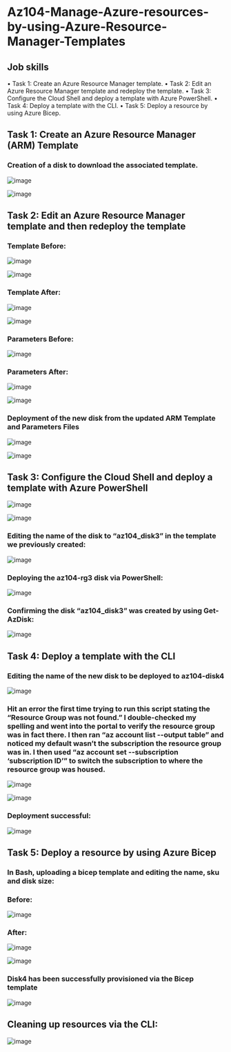 # Az104-Manage-Azure-resources-by-using-Azure-Resource-Manager-Templates

## Job skills
•	Task 1: Create an Azure Resource Manager template.
•	Task 2: Edit an Azure Resource Manager template and redeploy the template.
•	Task 3: Configure the Cloud Shell and deploy a template with Azure PowerShell.
•	Task 4: Deploy a template with the CLI.
•	Task 5: Deploy a resource by using Azure Bicep.

## Task 1: Create an Azure Resource Manager (ARM) Template
### Creation of a disk to download the associated template.

![image](https://github.com/DrewCrouch1/Az104-Manage-Azure-resources-by-using-Azure-Resource-Manager-Templates/assets/158229796/91f82679-dd91-46c1-8069-543573953626)

![image](https://github.com/DrewCrouch1/Az104-Manage-Azure-resources-by-using-Azure-Resource-Manager-Templates/assets/158229796/1f0051d8-1511-457c-83eb-17c444c2cadc)

## Task 2: Edit an Azure Resource Manager template and then redeploy the template
### Template Before:

![image](https://github.com/DrewCrouch1/Az104-Manage-Azure-resources-by-using-Azure-Resource-Manager-Templates/assets/158229796/402e3caa-b2b5-4f22-893b-e90d5201545a)

![image](https://github.com/DrewCrouch1/Az104-Manage-Azure-resources-by-using-Azure-Resource-Manager-Templates/assets/158229796/6ce49846-9882-47aa-9af4-c8d04e886323)

### Template After:

![image](https://github.com/DrewCrouch1/Az104-Manage-Azure-resources-by-using-Azure-Resource-Manager-Templates/assets/158229796/5de1ef4d-b366-4aaa-a384-62bc16e96933)

![image](https://github.com/DrewCrouch1/Az104-Manage-Azure-resources-by-using-Azure-Resource-Manager-Templates/assets/158229796/5c61c170-2733-47d3-b944-77c6bcf6ee80)

### Parameters Before:

![image](https://github.com/DrewCrouch1/Az104-Manage-Azure-resources-by-using-Azure-Resource-Manager-Templates/assets/158229796/bf4ada1b-c44e-43c9-9cb8-8dfa90a957ec)

### Parameters After:
 
![image](https://github.com/DrewCrouch1/Az104-Manage-Azure-resources-by-using-Azure-Resource-Manager-Templates/assets/158229796/f30ab7ff-e235-44d4-a023-8a241d97f183)

![image](https://github.com/DrewCrouch1/Az104-Manage-Azure-resources-by-using-Azure-Resource-Manager-Templates/assets/158229796/8caeb865-68db-4f8f-9393-1bef5f4f63bc)

### Deployment of the new disk from the updated ARM Template and Parameters Files

![image](https://github.com/DrewCrouch1/Az104-Manage-Azure-resources-by-using-Azure-Resource-Manager-Templates/assets/158229796/c1574a1a-2922-4d9c-ad7f-d0ba20989021)

![image](https://github.com/DrewCrouch1/Az104-Manage-Azure-resources-by-using-Azure-Resource-Manager-Templates/assets/158229796/e7cef550-e5f6-43d7-9e05-280fad3e286e)

## Task 3: Configure the Cloud Shell and deploy a template with Azure PowerShell
 
![image](https://github.com/DrewCrouch1/Az104-Manage-Azure-resources-by-using-Azure-Resource-Manager-Templates/assets/158229796/57572aa6-d494-4365-8f99-9bf97567a6f1)

![image](https://github.com/DrewCrouch1/Az104-Manage-Azure-resources-by-using-Azure-Resource-Manager-Templates/assets/158229796/6b26fe00-48bc-4fb2-b53b-fe5f44211b2e)

### Editing the name of the disk to “az104_disk3” in the template we previously created:

![image](https://github.com/DrewCrouch1/Az104-Manage-Azure-resources-by-using-Azure-Resource-Manager-Templates/assets/158229796/e8ae4173-f0a8-4eae-ac1c-0eef57556043)
 
### Deploying the az104-rg3 disk via PowerShell:

![image](https://github.com/DrewCrouch1/Az104-Manage-Azure-resources-by-using-Azure-Resource-Manager-Templates/assets/158229796/85a63903-f3e5-4139-aa70-44959bbc467e)
 
### Confirming the disk “az104_disk3” was created by using Get-AzDisk:

![image](https://github.com/DrewCrouch1/Az104-Manage-Azure-resources-by-using-Azure-Resource-Manager-Templates/assets/158229796/1bee33e5-3fe9-4a20-91a4-c68e6747bd80)
 
## Task 4: Deploy a template with the CLI
### Editing the name of the new disk to be deployed to az104-disk4

![image](https://github.com/DrewCrouch1/Az104-Manage-Azure-resources-by-using-Azure-Resource-Manager-Templates/assets/158229796/5dde90b3-638f-449e-ba07-19314e25c1f8)

### Hit an error the first time trying to run this script stating the “Resource Group was not found.” I double-checked my spelling and went into the portal to verify the resource group was in fact there. I then ran “az account list --output table” and noticed my default wasn’t the subscription the resource group was in. I then used “az account set --subscription ‘subscription ID’” to switch the subscription to where the resource group was housed.
 
![image](https://github.com/DrewCrouch1/Az104-Manage-Azure-resources-by-using-Azure-Resource-Manager-Templates/assets/158229796/86d1da1d-5488-4cdb-9133-0b3f88f4eaad)

![image](https://github.com/DrewCrouch1/Az104-Manage-Azure-resources-by-using-Azure-Resource-Manager-Templates/assets/158229796/ad9e3750-26ac-40ef-ad24-f103a114b3e6)

### Deployment successful:
 
![image](https://github.com/DrewCrouch1/Az104-Manage-Azure-resources-by-using-Azure-Resource-Manager-Templates/assets/158229796/a178e5ac-79bf-4989-a1d4-eb8a28336a83)

## Task 5: Deploy a resource by using Azure Bicep
### In Bash, uploading a bicep template and editing the name, sku and disk size:

### Before:
![image](https://github.com/DrewCrouch1/Az104-Manage-Azure-resources-by-using-Azure-Resource-Manager-Templates/assets/158229796/4a00c644-5c01-4719-9fe4-19eb6eec7e71)

### After:
![image](https://github.com/DrewCrouch1/Az104-Manage-Azure-resources-by-using-Azure-Resource-Manager-Templates/assets/158229796/ad203c7d-5247-4cfb-944c-c888a1acd50d)

![image](https://github.com/DrewCrouch1/Az104-Manage-Azure-resources-by-using-Azure-Resource-Manager-Templates/assets/158229796/63c1775d-023f-4f47-84b0-8a00861aa1f7)
 
### Disk4 has been successfully provisioned via the Bicep template

![image](https://github.com/DrewCrouch1/Az104-Manage-Azure-resources-by-using-Azure-Resource-Manager-Templates/assets/158229796/49bc79c0-4d00-4b9d-b9df-389e45b5e395)

## Cleaning up resources via the CLI:

![image](https://github.com/DrewCrouch1/Az104-Manage-Azure-resources-by-using-Azure-Resource-Manager-Templates/assets/158229796/6672bcba-87a3-4343-9399-56fcd2139281)

